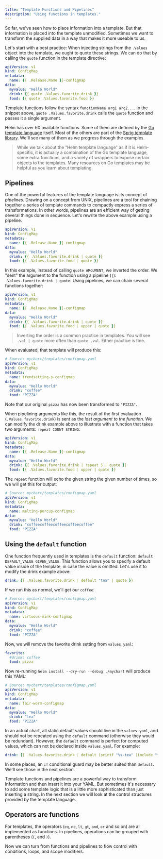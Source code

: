 ```yaml
---
title: "Template Functions and Pipelines"
description: "Using functions in templates."
---
```


So far, we've seen how to place information into a template. But that
information is placed into the template unmodified. Sometimes we want to
transform the supplied data in a way that makes it more useable to us.

Let's start with a best practice: When injecting strings from the `.Values`
object into the template, we ought to quote these strings. We can do that by
calling the `quote` function in the template directive:

```yaml
apiVersion: v1
kind: ConfigMap
metadata:
  name: {{ .Release.Name }}-configmap
data:
  myvalue: "Hello World"
  drink: {{ quote .Values.favorite.drink }}
  food: {{ quote .Values.favorite.food }}
```

Template functions follow the syntax `functionName arg1 arg2...`. In the snippet
above, `quote .Values.favorite.drink` calls the `quote` function and passes it a
single argument.

Helm has over 60 available functions. Some of them are defined by the [Go
template language](https://godoc.org/text/template) itself. Most of the others
are part of the [Sprig template
library](https://masterminds.github.io/sprig/). We'll see many of them
as we progress through the examples.

> While we talk about the "Helm template language" as if it is Helm-specific, it
> is actually a combination of the Go template language, some extra functions,
> and a variety of wrappers to expose certain objects to the templates. Many
> resources on Go templates may be helpful as you learn about templating.

## Pipelines

One of the powerful features of the template language is its concept of
_pipelines_. Drawing on a concept from UNIX, pipelines are a tool for chaining
together a series of template commands to compactly express a series of
transformations. In other words, pipelines are an efficient way of getting
several things done in sequence. Let's rewrite the above example using a
pipeline.

```yaml
apiVersion: v1
kind: ConfigMap
metadata:
  name: {{ .Release.Name }}-configmap
data:
  myvalue: "Hello World"
  drink: {{ .Values.favorite.drink | quote }}
  food: {{ .Values.favorite.food | quote }}
```

In this example, instead of calling `quote ARGUMENT`, we inverted the order. We
"sent" the argument to the function using a pipeline (`|`):
`.Values.favorite.drink | quote`. Using pipelines, we can chain several
functions together:

```yaml
apiVersion: v1
kind: ConfigMap
metadata:
  name: {{ .Release.Name }}-configmap
data:
  myvalue: "Hello World"
  drink: {{ .Values.favorite.drink | quote }}
  food: {{ .Values.favorite.food | upper | quote }}
```

> Inverting the order is a common practice in templates. You will see `.val |
> quote` more often than `quote .val`. Either practice is fine.

When evaluated, that template will produce this:

```yaml
# Source: mychart/templates/configmap.yaml
apiVersion: v1
kind: ConfigMap
metadata:
  name: trendsetting-p-configmap
data:
  myvalue: "Hello World"
  drink: "coffee"
  food: "PIZZA"
```

Note that our original `pizza` has now been transformed to `"PIZZA"`.

When pipelining arguments like this, the result of the first evaluation
(`.Values.favorite.drink`) is sent as the _last argument to the function_. We
can modify the drink example above to illustrate with a function that takes two
arguments: `repeat COUNT STRING`:

```yaml
apiVersion: v1
kind: ConfigMap
metadata:
  name: {{ .Release.Name }}-configmap
data:
  myvalue: "Hello World"
  drink: {{ .Values.favorite.drink | repeat 5 | quote }}
  food: {{ .Values.favorite.food | upper | quote }}
```

The `repeat` function will echo the given string the given number of times, so
we will get this for output:

```yaml
# Source: mychart/templates/configmap.yaml
apiVersion: v1
kind: ConfigMap
metadata:
  name: melting-porcup-configmap
data:
  myvalue: "Hello World"
  drink: "coffeecoffeecoffeecoffeecoffee"
  food: "PIZZA"
```

## Using the `default` function

One function frequently used in templates is the `default` function: `default
DEFAULT_VALUE GIVEN_VALUE`. This function allows you to specify a default value
inside of the template, in case the value is omitted. Let's use it to modify the
drink example above:

```yaml
drink: {{ .Values.favorite.drink | default "tea" | quote }}
```

If we run this as normal, we'll get our `coffee`:

```yaml
# Source: mychart/templates/configmap.yaml
apiVersion: v1
kind: ConfigMap
metadata:
  name: virtuous-mink-configmap
data:
  myvalue: "Hello World"
  drink: "coffee"
  food: "PIZZA"
```

Now, we will remove the favorite drink setting from `values.yaml`:

```yaml
favorite:
  #drink: coffee
  food: pizza
```

Now re-running `helm install --dry-run --debug ./mychart` will produce this
YAML:

```yaml
# Source: mychart/templates/configmap.yaml
apiVersion: v1
kind: ConfigMap
metadata:
  name: fair-worm-configmap
data:
  myvalue: "Hello World"
  drink: "tea"
  food: "PIZZA"
```

In an actual chart, all static default values should live in the `values.yaml`,
and should not be repeated using the `default` command (otherwise they would be
redundant). However, the `default` command is perfect for computed values, which
can not be declared inside `values.yaml`. For example:

```yaml
drink: {{ .Values.favorite.drink | default (printf "%s-tea" (include "fullname" .)) }}
```

In some places, an `if` conditional guard may be better suited than `default`.
We'll see those in the next section.

Template functions and pipelines are a powerful way to transform information and
then insert it into your YAML. But sometimes it's necessary to add some template
logic that is a little more sophisticated than just inserting a string. In the
next section we will look at the control structures provided by the template
language.

## Operators are functions

For templates, the operators (`eq`, `ne`, `lt`, `gt`, `and`, `or` and so on) are
all implemented as functions. In pipelines, operations can be grouped with
parentheses (`(`, and `)`).

Now we can turn from functions and pipelines to flow control with conditions,
loops, and scope modifiers.
